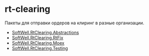 # rt-clearing

Пакеты для отправки ордеров на клиринг в разные организации.

- [SoftWell.RtClearing.Abstractions](./src/Abstractions/)
- [SoftWell.RtClearing.RtFix](./src/RtFix/)
- [SoftWell.RtClearing.Moex](./src/Moex/)
- [SoftWell.RtClearing.Testing](./src/Testing/)